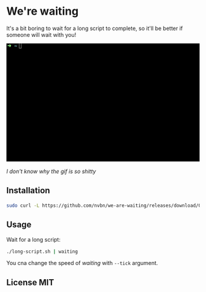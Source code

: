 # We're waiting

It's a bit boring to wait for a long script to complete,
so it'll be better if someone will wait with you!

[![gif with example](https://raw.githubusercontent.com/nvbn/we-are-waiting/master/example.gif)](https://youtu.be/QRb5l8AF2O0)

*I don't know why the gif is so shitty*

## Installation

```bash
sudo curl -L https://github.com/nvbn/we-are-waiting/releases/download/0.1/waiting-`uname -s`-`uname -m` -o /usr/local/bin/waiting
```

## Usage

Wait for a long script:

```bash
./long-script.sh | waiting
```

You cna change the speed of *waiting* with `--tick` argument.

## License MIT

